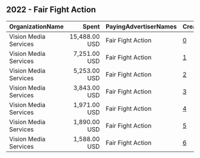 ## 2022 - Fair Fight Action 
|OrganizationName|Spent|PayingAdvertiserNames|CreativeUrls|Impressions|Genders|AgeBrackets|CountryCodes|BillingAddresses|CandidateBallotInformation|
|:---|---:|:---|:---|---:|:---|:---|:---|:---|:---|
|Vision Media Services|15,488.00 USD|Fair Fight Action|[0](https://www.snap.com/political-ads/asset/50939c6d78e3512887297568e825b73ba885b4866ae9a90265cb9994c5fd2f7b?mediaType=mp4)|6,222,076||18-35|united states|"PO Box 56081 ,Chicago,60656,US"||
|Vision Media Services|7,251.00 USD|Fair Fight Action|[1](https://www.snap.com/political-ads/asset/08ed3a5b5320802d139c61f3312432b0cb22b08acbcf771b83d4f5ba65745939?mediaType=mp4)|3,361,481|||united states|"PO Box 56081 ,Chicago,60656,US"||
|Vision Media Services|5,253.00 USD|Fair Fight Action|[2](https://www.snap.com/political-ads/asset/d2eb58ed6231188f276d9d94d6e45d3592c9807a03e631231ae6758a8aaa4071?mediaType=mp4)|151,150||18+|united states|"PO Box 56081 ,Chicago,60656,US"||
|Vision Media Services|3,843.00 USD|Fair Fight Action|[3](https://www.snap.com/political-ads/asset/18297b47990017c9e800cd490aeca87c43988ed4f2cd2ba4386efc4ef1b31609?mediaType=mp4)|149,172||18+|united states|"PO Box 56081 ,Chicago,60656,US"||
|Vision Media Services|1,971.00 USD|Fair Fight Action|[4](https://www.snap.com/political-ads/asset/a51b16a4267435b5ea9695c454e2c4a2d062b51dd87014ad1640b4570181d8a7?mediaType=mp4)|159,767||18+|united states|"PO Box 56081 ,Chicago,60656,US"||
|Vision Media Services|1,890.00 USD|Fair Fight Action|[5](https://www.snap.com/political-ads/asset/6f0b368219beab9ca9f98ed6c75440161af956251d7f2678e42184859d6fc455?mediaType=mp4)|71,268||18+|united states|"PO Box 56081 ,Chicago,60656,US"||
|Vision Media Services|1,588.00 USD|Fair Fight Action|[6](https://www.snap.com/political-ads/asset/d674246ae8edcdbdce88db9afd2681b71271f22da154de7722410f60e57d35fa?mediaType=mp4)|62,567||18+|united states|"PO Box 56081 ,Chicago,60656,US"||
